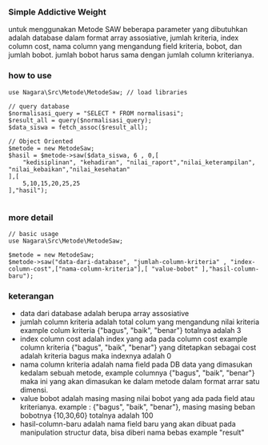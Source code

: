 ### Simple Addictive Weight

untuk menggunakan Metode SAW beberapa parameter yang dibutuhkan adalah database dalam format 
array assosiative, jumlah kriteria, index column cost, nama column yang mengandung field 
kriteria, bobot, dan jumlah bobot. jumlah bobot harus sama dengan jumlah column
kriterianya.

### how to use
```
use Nagara\Src\Metode\MetodeSaw; // load libraries

// query database
$normalisasi_query = "SELECT * FROM normalisasi";
$result_all = query($normalisasi_query);
$data_siswa = fetch_assoc($result_all);

// Object Oriented
$metode = new MetodeSaw;
$hasil = $metode->saw($data_siswa, 6 , 0,[
    "kedisiplinan", "kehadiran", "nilai_raport","nilai_keterampilan", "nilai_kebaikan","nilai_kesehatan"
],[
    5,10,15,20,25,25
],"hasil");


```

### more detail
```
// basic usage
use Nagara\Src\Metode\MetodeSaw;

$metode = new MetodeSaw;
$metode->saw("data-dari-database", "jumlah-column-kriteria" , "index-column-cost",["nama-column-kriteria"],[ "value-bobot" ],"hasil-column-baru");

```

### keterangan
- data dari database adalah berupa array assosiative
- jumlah column kriteria adalah total colum yang mengandung nilai kriteria 
  example colum kriteria {"bagus", "baik", "benar"} totalnya adalah 3
- index column  cost adalah index yang ada pada column cost
  example column kriteria {"bagus", "baik", "benar"} yang ditetapkan 
  sebagai cost adalah kriteria bagus maka indexnya adalah 0
- nama column kriteria adalah nama field pada DB data yang dimasukan
  kedalam sebuah metode,
  example columnya {"bagus", "baik", "benar"} maka ini yang
  akan dimasukan ke dalam metode dalam format arrar satu
  dimensi.
- value bobot adalah masing masing nilai bobot yang ada pada
  field atau kriterianya.
  example : {"bagus", "baik", "benar"}, masing masing
  beban bobotnya {10,30,60} totalnya adalah 100
- hasil-column-baru adalah nama field baru yang akan dibuat pada manipulation
  structur data, bisa diberi nama bebas example "result"
